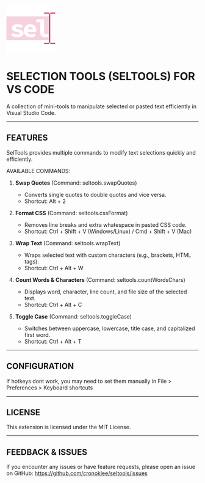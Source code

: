 ![SelTools Logo](seltools.png)


SELECTION TOOLS (SELTOOLS) FOR VS CODE
======================================

A collection of mini-tools to manipulate selected or pasted text efficiently in Visual Studio Code.

---------------------------------------------------
FEATURES
---------------------------------------------------

SelTools provides multiple commands to modify text selections quickly and efficiently.

AVAILABLE COMMANDS:

1. **Swap Quotes** (Command: seltools.swapQuotes)
   - Converts single quotes to double quotes and vice versa.
   - Shortcut: Alt + 2

2. **Format CSS** (Command: seltools.cssFormat)
   - Removes line breaks and extra whatespace in pasted CSS code.
   - Shortcut: Ctrl + Shift + V (Windows/Linux) / Cmd + Shift + V (Mac)

3. **Wrap Text** (Command: seltools.wrapText)
   - Wraps selected text with custom characters (e.g., brackets, HTML tags).
   - Shortcut: Ctrl + Alt + W

4. **Count Words & Characters** (Command: seltools.countWordsChars)
   - Displays word, character, line count, and file size of the selected text.
   - Shortcut: Ctrl + Alt + C

5. **Toggle Case** (Command: seltools.toggleCase)
   - Switches between uppercase, lowercase, title case, and capitalized first word.
   - Shortcut: Ctrl + Alt + T



---------------------------------------------------
CONFIGURATION
---------------------------------------------------

If hotkeys dont work, you may need to set them manually in File > Preferences > Keyboard shortcuts


---------------------------------------------------
LICENSE
---------------------------------------------------

This extension is licensed under the MIT License.

---------------------------------------------------
FEEDBACK & ISSUES
---------------------------------------------------

If you encounter any issues or have feature requests, please open an issue on GitHub:
https://github.com/cronoklee/seltools/issues
